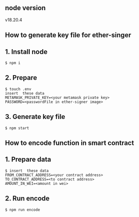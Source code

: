 ## node version
 v18.20.4

## How to generate key file for ether-singer

## 1. Install node
```shell
$ npm i
```
## 2. Prepare
```shell
$ touch .env 
insert  these data
METAMASK_PRIVATE_KEY=<your metamask private key>
PASSWORD=<passwordFile in ether-signer image>
```

## 3. Generate key file
```shell
$ npm start
```


## How to encode function in smart contract

## 1. Prepare data
```shell
$ insert  these data
FROM_CONTRACT_ADDRESS=<your contract address>
TO_CONTRACT_ADDRESS=<to contract address>
AMOUNT_IN_WEI=<amount in wei>
```

## 2. Run encode
```shell
$ npm run encode
```